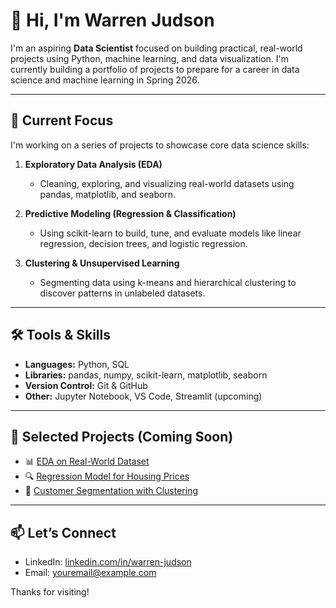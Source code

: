 # 👋 Hi, I'm Warren Judson

I'm an aspiring **Data Scientist** focused on building practical, real-world projects using Python, machine learning, and data visualization. I'm currently building a portfolio of projects to prepare for a career in data science and machine learning in Spring 2026.

---

## 🚀 Current Focus
I'm working on a series of projects to showcase core data science skills:

1. **Exploratory Data Analysis (EDA)**
   - Cleaning, exploring, and visualizing real-world datasets using pandas, matplotlib, and seaborn.

2. **Predictive Modeling (Regression & Classification)**
   - Using scikit-learn to build, tune, and evaluate models like linear regression, decision trees, and logistic regression.

3. **Clustering & Unsupervised Learning**
   - Segmenting data using k-means and hierarchical clustering to discover patterns in unlabeled datasets.

---

## 🛠️ Tools & Skills
- **Languages:** Python, SQL
- **Libraries:** pandas, numpy, scikit-learn, matplotlib, seaborn
- **Version Control:** Git & GitHub
- **Other:** Jupyter Notebook, VS Code, Streamlit (upcoming)

---

## 📌 Selected Projects (Coming Soon)
- 📊 [EDA on Real-World Dataset](#)
- 🔍 [Regression Model for Housing Prices](#)
- 🎯 [Customer Segmentation with Clustering](#)

---

## 📫 Let’s Connect
- LinkedIn: [linkedin.com/in/warren-judson](#)
- Email: [youremail@example.com](mailto:youremail@example.com)

Thanks for visiting!

  

<!---
wjkaliman/wjkaliman is a ✨ special ✨ repository because its `README.md` (this file) appears on your GitHub profile.
You can click the Preview link to take a look at your changes.
--->
